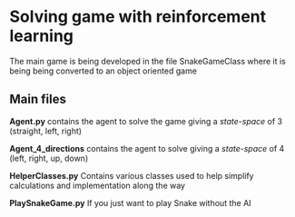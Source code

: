 # Solving game with reinforcement learning



The main game is being developed in the file SnakeGameClass where it is being being converted to an object oriented game




## Main files

__Agent.py__ contains the agent to solve the game giving a _state-space_ of 3 (straight, left, right)

__Agent_4_directions__ contains the agent to solve giving a _state-space_ of 4 (left, right, up, down)

__HelperClasses.py__ Contains various classes used to help simplify calculations and implementation along the way

__PlaySnakeGame.py__ If you just want to play Snake without the AI


